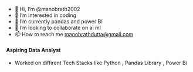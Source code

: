 - 👋 Hi, I’m @manobrath2002
- 👀 I’m interested in coding
- 🌱 I’m currently pandas and power BI
- 💞️ I’m looking to collaborate on ai ml
- 📫 How to reach me manobrathdutta@gmail.com

<!---
manobrath2002/manobrath2002 is a ✨ special ✨ repository because its `README.md` (this file) appears on your GitHub profile.
You can click the Preview link to take a look at your changes.
--->
####
#### Aspiring Data Analyst 
- Worked on diffirent Tech Stacks like Python , Pandas Library , Power Bi
  
